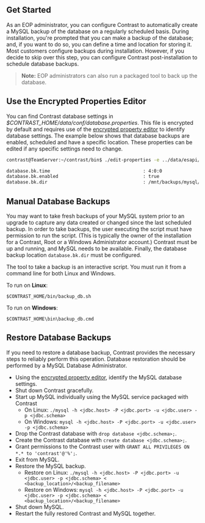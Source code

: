 <!--
title: "Taking Backups of TeamServer's MySQL Database"
description: "Instructions for using TeamServer's MySQL database backup tool."
tags: "EOP MySQL administration backup database ESAPI"
-->

## Get Started
As an EOP administrator, you can configure Contrast to automatically create a MySQL backup of the database on a regularly scheduled basis. During installation, you're prompted that you can make a backup of the database; and, if you want to do so, you can define a time and location for storing it. Most customers configure backups during installation. However, if you decide to skip over this step, you can configure Contrast post-installation to schedule database backups. 

>**Note:** EOP administrators can also run a packaged tool to back up the database.

## Use the Encrypted Properties Editor
You can find Contrast database settings in *$CONTRAST_HOME/data/conf/database.properties*. This file is encrypted by default and requires use of the [encrypted property editor](installation-setupconfig.html#encrypt) to identify database settings. The example below shows that database backups are enabled, scheduled and have a specific location. These properties can be edited if any specific settings need to change.

```bash
contrast@TeamServer:~/contrast/bin$ ./edit-properties -e ../data/esapi/ -f ../data/conf/database.properties

database.bk.time                                  : 4:0:0
database.bk.enabled                               : true
database.bk.dir                                   : /mnt/backups/mysql/contrast
```

## Manual Database Backups
You may want to take fresh backups of your MySQL system prior to an upgrade to capture any data created or changed since the last scheduled backup. In order to take backups, the user executing the script must have permission to run the script. (This is typically the owner of the installation for a Contrast, Root or a Windows Administrator account.) Contrast must be up and running, and MySQL needs to be available. Finally, the database backup location ```database.bk.dir``` must be configured.

The tool to take a backup is an interactive script. You must run it from a command line for both Linux and Windows.

To run on **Linux**:

````
$CONTRAST_HOME/bin/backup_db.sh
````

To run on **Windows**:

````
$CONTRAST_HOME\bin\backup_db.cmd
````


## Restore Database Backups
If you need to restore a database backup, Contrast provides the necessary steps to reliably perform this operation. Database restoration should be performed by a MySQL Database Administrator.

* Using the [encrypted property editor](installation-setupconfig.html#encrypt), identify the MySQL database settings.
* Shut down Contrast gracefully.
* Start up MySQL individually using the MySQL service packaged with Contrast <br/>
	* On Linux: ```./mysql -h <jdbc.host> -P <jdbc.port> -u <jdbc.user> -p <jdbc.schema>```<br/>
	* On Windows: ```mysql -h <jdbc.host> -P <jdbc.port> -u <jdbc.user> -p <jdbc.schema>```
* Drop the Contrast database with ```drop database <jdbc.schema>;```.
* Create the Contrast database with ```create database <jdbc.schema>;```.
* Grant permissions to the Contrast user with ```GRANT ALL PRIVILEGES ON *.* to 'contrast'@'%';```.
* Exit from MySQL.
* Restore the MySQL backup.
	* Restore on Linux: ```./mysql -h <jdbc.host> -P <jdbc.port> -u <jdbc.user> -p <jdbc.schema> < <backup_location>/<backup_filename>```
	* Restore on Windows: ```mysql -h <jdbc.host> -P <jdbc.port> -u <jdbc.user> -p <jdbc.schema> < <backup_location>/<backup_filename>```
* Shut down MySQL.
* Restart the fully restored Contrast and MySQL together.


